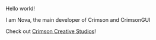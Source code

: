Hello world!

I am Nova, the main developer of Crimson and CrimsonGUI

Check out [Crimson Creative Studios](https://github.com/Crimson-Creative-Studios)!
